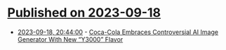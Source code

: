 # [Published on 2023-09-18](index.md)

* [2023-09-18, 20:44:00](https://soylentnews.org/article.pl?sid=23/09/17/182253&from=rss) - [Coca-Cola Embraces Controversial AI Image Generator With New “Y3000” Flavor](https://soylentnews.org/article.pl?sid=23/09/17/182253&from=rss)
